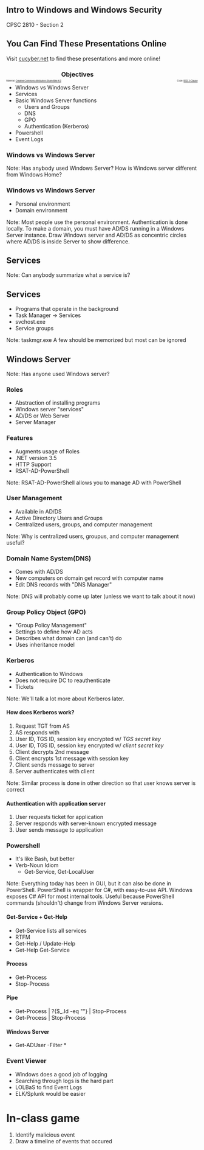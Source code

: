## Intro to Windows and Windows Security

CPSC 2810 - Section 2



## You Can Find These Presentations Online

Visit [cucyber.net](https://cucyber.net/) to find these presentations and more online!

<span style="padding-top: 6em; font-size: 0.4em; float: left;">Material: <a href="https://tldrlegal.com/license/creative-commons-attribution-sharealike-4.0-international-(cc-by-sa-4.0)">Creative Commons Attribution-ShareAlike 4.0</a></span><span style="padding-top: 6em; font-size: 0.4em; float: right;">Code: <a href="https://tldrlegal.com/license/bsd-2-clause-license-(freebsd)">BSD 2-Clause</a></span>



### Objectives

* Windows vs Windows Server
* Services
* Basic Windows Server functions
  - Users and Groups
  - DNS
  - GPO
  - Authentication (Kerberos)
* Powershell
* Event Logs



### Windows vs Windows Server

Note:
Has anybody used Windows Server?
How is Windows server different from Windows Home?



### Windows vs Windows Server

* Personal environment
* Domain environment

Note:
Most people use the personal environment. Authentication is done locally.
To make a domain, you must have AD/DS running in a Windows Server instance. Draw Windows server and AD/DS as concentric circles where AD/DS is inside Server to show difference.



## Services

Note:
Can anybody summarize what a service is?



## Services

* Programs that operate in the background
* Task Manager -> Services
* svchost.exe
* Service groups

Note:
taskmgr.exe
A few should be memorized but most can be ignored



## Windows Server

Note:
Has anyone used Windows server?



### Roles

* Abstraction of installing programs
* Windows server "services"
* AD/DS or Web Server
* Server Manager



### Features

* Augments usage of Roles
* .NET version 3.5
* HTTP Support
* RSAT-AD-PowerShell

Note:
RSAT-AD-PowerShell allows you to manage AD with PowerShell



### User Management

* Available in AD/DS
* Active Directory Users and Groups
* Centralized users, groups, and computer management

Note:
Why is centralized users, groupus, and computer management useful?



### Domain Name System(DNS)

* Comes with AD/DS
* New computers on domain get record with computer name
* Edit DNS records with "DNS Manager"

Note:
DNS will probably come up later (unless we want to talk about it now)



### Group Policy Object (GPO)

* "Group Policy Management"
* Settings to define how AD acts
* Describes what domain can (and can't) do
* Uses inheritance model



### Kerberos

* Authentication to Windows
* Does not require DC to reauthenticate
* Tickets

Note:
We'll talk a lot more about Kerberos later.



#### How does Kerberos work?

1. Request TGT from AS
2. AS responds with
  1. User ID, TGS ID, session key encrypted w/ *TGS secret key*
  2. User ID, TGS ID, session key encrypted w/ *client secret key*
3. Client decrypts 2nd message
4. Client encrypts 1st message with session key
5. Client sends message to server
6. Server authenticates with client

Note:
Similar process is done in other direction so that user knows server is correct



#### Authentication with application server

1. User requests ticket for application
2. Server responds with server-known encrypted message
3. User sends message to application



### Powershell

* It's like Bash, but better
* Verb-Noun Idiom
  * Get-Service, Get-LocalUser

Note:
Everything today has been in GUI, but it can also be done in PowerShell. PowerShell is wrapper for C#, with easy-to-use API. Windows exposes C# API for most internal tools. Useful because PowerShell commands (shouldn't) change from Windows Server versions.



#### Get-Service + Get-Help

* Get-Service lists all services
* RTFM
* Get-Help / Update-Help
* Get-Help Get-Service



#### Process

* Get-Process
* Stop-Process



#### Pipe

* Get-Process | ?{$\_.Id -eq "<Number>"} | Stop-Process
* Get-Process | Stop-Process



#### Windows Server

* Get-ADUser -Filter *



### Event Viewer

* Windows does a good job of logging
* Searching through logs is the hard part
* LOLBaS to find Event Logs
* ELK/Splunk would be easier



# In-class game

1. Identify malicious event
2. Draw a timeline of events that occured
